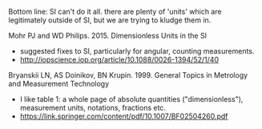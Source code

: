 Bottom line: SI can't do it all. there are plenty of 'units' which are legitimately outside of SI, but we are trying to kludge them in.

Mohr PJ and WD Philips. 2015. Dimensionless Units in the SI
  - suggested fixes to SI, particularly for angular, counting measurements. 
  - http://iopscience.iop.org/article/10.1088/0026-1394/52/1/40

Bryanskii LN, AS Doinikov, BN Krupin. 1999. General Topics in Metrology and Measurement Technology
  - I like table 1: a whole page of absolute quantities ("dimensionless"), measurement units, notations, fractions etc.
  - https://link.springer.com/content/pdf/10.1007/BF02504260.pdf
